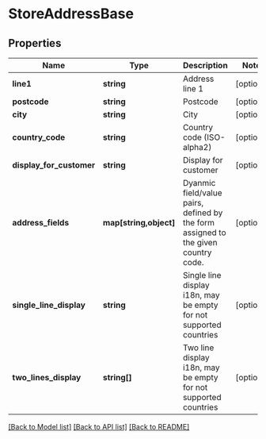 # StoreAddressBase

## Properties
Name | Type | Description | Notes
------------ | ------------- | ------------- | -------------
**line1** | **string** | Address line 1 | [optional] 
**postcode** | **string** | Postcode | [optional] 
**city** | **string** | City | [optional] 
**country_code** | **string** | Country code (ISO-alpha2) | [optional] 
**display_for_customer** | **string** | Display for customer | [optional] 
**address_fields** | **map[string,object]** | Dyanmic field/value pairs, defined by the form assigned to the given country code. | [optional] 
**single_line_display** | **string** | Single line display i18n, may be empty for not supported countries | [optional] 
**two_lines_display** | **string[]** | Two line display i18n, may be empty for not supported countries | [optional] 

[[Back to Model list]](../README.md#documentation-for-models) [[Back to API list]](../README.md#documentation-for-api-endpoints) [[Back to README]](../README.md)


